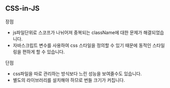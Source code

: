 ## CSS-in-JS
장점
- js파일단위로 스코프가 나뉘어져 중복되는 className에 대한 문제가 해결되었습니다.   
- 자바스크립트 변수를 사용하여 css 스타일을 정의할 수 있기 때문에 동적인 스타일링을 편하게 할 수 있습니다.   

단점
- css파일을 따로 관리하는 방식보다 느린 성능을 보여줄수도 있습니다.
- 별도의 라이브러리를 설치해야 하므로 번들 크기가 커집니다.
